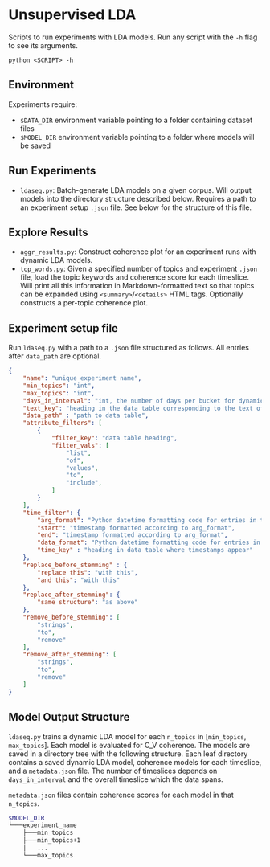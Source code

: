 # Unsupervised LDA
Scripts to run experiments with LDA models. Run any script with the `-h` flag to see its arguments.

```
python <SCRIPT> -h
```

## Environment
Experiments require:
- `$DATA_DIR` environment variable pointing to a folder containing dataset files
- `$MODEL_DIR` environment variable pointing to a folder where models will be saved

## Run Experiments
- `ldaseq.py`: Batch-generate LDA models on a given corpus. Will output models into the directory structure described below. Requires a path to an experiment setup `.json` file. See below for the structure of this file.

## Explore Results
- `aggr_results.py`: Construct coherence plot for an experiment runs with dynamic LDA models.
- `top_words.py`: Given a specified number of topics and experiment `.json` file, load the topic keywords and coherence score for each timeslice. Will print all this information in Markdown-formatted text so that topics can be expanded using `<summary>`/`<details>` HTML tags. Optionally constructs a per-topic coherence plot.

## Experiment setup file
Run `ldaseq.py` with a path to a `.json` file structured as follows. All entries after `data_path` are optional.
```json
{
    "name": "unique experiment name",
    "min_topics": "int",
    "max_topics": "int",
    "days_in_interval": "int, the number of days per bucket for dynamic LDA",
    "text_key": "heading in the data table corresponding to the text of the posts",
    "data_path" : "path to data table",
    "attribute_filters": [
        {
            "filter_key": "data table heading",
            "filter_vals": [
                "list",
                "of",
                "values",
                "to",
                "include",
            ]
        }
    ],
    "time_filter": {
        "arg_format": "Python datetime formatting code for entries in this file",
        "start": "timestamp formatted according to arg_format",
        "end": "timestamp formatted according to arg_format",
        "data_format": "Python datetime formatting code for entries in the data",
        "time_key" : "heading in data table where timestamps appear"
    },
    "replace_before_stemming" : {
        "replace this": "with this",
        "and this": "with this"
    },
    "replace_after_stemming": {
        "same structure": "as above"
    },
    "remove_before_stemming": [
        "strings",
        "to",
        "remove"
    ],
    "remove_after_stemming": [
        "strings",
        "to",
        "remove"
    ]
}
```

## Model Output Structure
`ldaseq.py` trains a dynamic LDA model for each `n_topics` in [`min_topics`, `max_topics`]. Each model is evaluated for C_V coherence. The models are saved in a directory tree with the following structure. Each leaf directory contains a saved dynamic LDA model, coherence models for each timeslice, and a `metadata.json` file. The number of timeslices depends on `days_in_interval` and the overall timeslice which the data spans.

`metadata.json` files contain coherence scores for each model in that `n_topics`.

```bash
$MODEL_DIR
└───experiment_name
    ├───min_topics
    ├───min_topics+1
    │   ...
    └───max_topics
```
